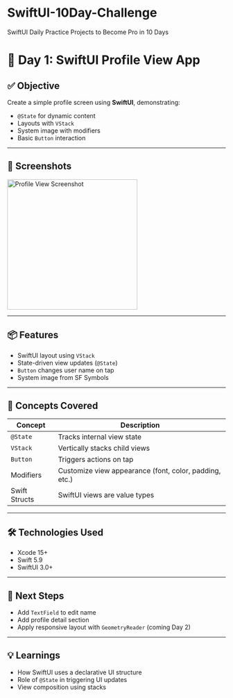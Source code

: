 # SwiftUI-10Day-Challenge
SwiftUI Daily Practice Projects to Become Pro in 10 Days

# 📱 Day 1: SwiftUI Profile View App

## ✅ Objective
Create a simple profile screen using **SwiftUI**, demonstrating:
- `@State` for dynamic content
- Layouts with `VStack`
- System image with modifiers
- Basic `Button` interaction

---

## 📸 Screenshots

<img src="screenshot.png" alt="Profile View Screenshot" width="300"/>

---

## 📦 Features
- SwiftUI layout using `VStack`
- State-driven view updates (`@State`)
- `Button` changes user name on tap
- System image from SF Symbols

---

## 🧠 Concepts Covered
| Concept       | Description |
|---------------|-------------|
| `@State`      | Tracks internal view state |
| `VStack`      | Vertically stacks child views |
| `Button`      | Triggers actions on tap |
| Modifiers     | Customize view appearance (font, color, padding, etc.) |
| Swift Structs | SwiftUI views are value types |

---

## 🛠 Technologies Used
- Xcode 15+
- Swift 5.9
- SwiftUI 3.0+

---

## 🚀 Next Steps
- Add `TextField` to edit name
- Add profile detail section
- Apply responsive layout with `GeometryReader` (coming Day 2)

---

## 💡 Learnings
- How SwiftUI uses a declarative UI structure
- Role of `@State` in triggering UI updates
- View composition using stacks
